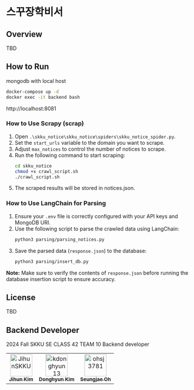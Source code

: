 
# 스꾸장학비서

## Overview

TBD

## How to Run

mongodb with local host
```bash
docker-compose up -d
docker exec -it backend bash
```
http://localhost:8081

### How to Use Scrapy (scrap)

1. Open `.\skku_notice\skku_notice\spiders\skku_notice_spider.py`.
2. Set the `start_urls` variable to the domain you want to scrape.
3. Adjust `max_notices` to control the number of notices to scrape.
4. Run the following command to start scraping:
    ```bash
    cd skku_notice
    chmod +x crawl_script.sh
    ./crawl_script.sh
    ```
5. The scraped results will be stored in notices.json.

### How to Use LangChain for Parsing

1. Ensure your `.env` file is correctly configured with your API keys and MongoDB URI.  
2. Use the following script to parse the crawled data using LangChain:  
    ```bash
    python3 parsing/parsing_notices.py
    ```  
3. Save the parsed data (`response.json`) to the database:  
    ```bash
    python3 parsing/insert_db.py
    ```  

**Note:** Make sure to verify the contents of `response.json` before running the database insertion script to ensure accuracy.


## License

TBD

## Backend Developer

2024 Fall SKKU SE CLASS 42 TEAM 10 Backend developer

<table>
  <tr>
    <td align="center">
      <a href="https://github.com/JihunSKKU">
        <img src="https://github.com/JihunSKKU.png" width="60px;" alt="JihunSKKU"/>
        <br />
        <sub><b>Jihun Kim</b></sub>
      </a>
    </td>
    <td align="center">
      <a href="https://github.com/kdonghyun13">
        <img src="https://github.com/kdonghyun13.png" width="60px;" alt="kdonghyun13"/>
        <br />
        <sub><b>Donghyun Kim</b></sub>
      </a>
    </td>
    <td align="center">
      <a href="https://github.com/ohsj3781">
        <img src="https://github.com/ohsj3781.png" width="60px;" alt="ohsj3781"/>
        <br />
        <sub><b>Seungjae Oh</b></sub>
      </a>
    </td>
  </tr>
</table>
